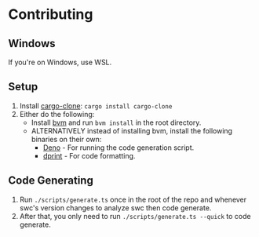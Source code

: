 # Contributing

## Windows

If you're on Windows, use WSL.

## Setup

1. Install [cargo-clone](https://crates.io/crates/cargo-clone): `cargo install cargo-clone`
2. Either do the following:
   - Install [bvm](https://github.com/bvm/bvm) and run `bvm install` in the root directory.
   - ALTERNATIVELY instead of installing bvm, install the following binaries on their own:
     - [Deno](https://deno.land) - For running the code generation script.
     - [dprint](https://dprint.dev) - For code formatting.

## Code Generating

1. Run `./scripts/generate.ts` once in the root of the repo and whenever swc's version changes to analyze swc then code generate.
2. After that, you only need to run `./scripts/generate.ts --quick` to code generate.
